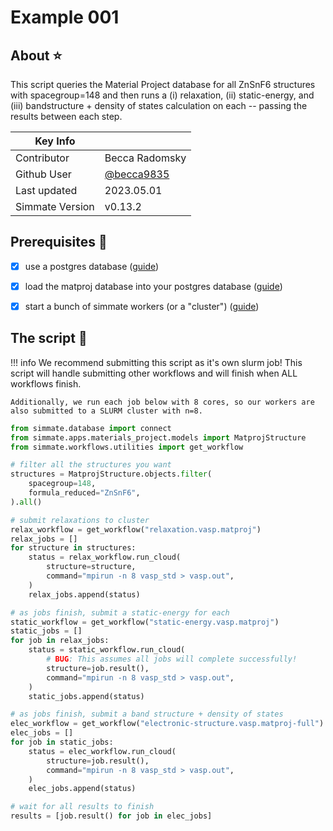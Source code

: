 
# Example 001

## About :star:

This script queries the Material Project database for all ZnSnF6 structures with spacegroup=148 and then runs a (i) relaxation, (ii) static-energy, and (iii) bandstructure + density of states calculation on each -- passing the results between each step.

| Key Info        |                                            |
| --------------- | ------------------------------------------ |
| Contributor     | Becca Radomsky                             |
| Github User     | [@becca9835](https://github.com/becca9835) |
| Last updated    | 2023.05.01                                 |
| Simmate Version | v0.13.2                                    |

## Prerequisites :rotating_light:

- [x] use a postgres database ([guide](/simmate/getting_started/use_a_cloud_database/build_a_postgres_database/))
- [x] load the matproj database into your postgres database ([guide](/simmate/getting_started/use_a_cloud_database/build_a_postgres_database/#vii-load-third-party-data))
- [x] start a bunch of simmate workers (or a "cluster") ([guide](/simmate/getting_started/add_computational_resources/quick_start/))


## The script :rocket:

!!! info
    We recommend submitting this script as it's own slurm job! This script will handle submitting
    other workflows and will finish when ALL workflows finish. 
    
    Additionally, we run each job below with 8 cores, so our workers are also submitted to a SLURM cluster with n=8.

``` python
from simmate.database import connect
from simmate.apps.materials_project.models import MatprojStructure
from simmate.workflows.utilities import get_workflow

# filter all the structures you want
structures = MatprojStructure.objects.filter(
    spacegroup=148,
    formula_reduced="ZnSnF6",
).all()

# submit relaxations to cluster
relax_workflow = get_workflow("relaxation.vasp.matproj")
relax_jobs = []
for structure in structures:
    status = relax_workflow.run_cloud(
        structure=structure,
        command="mpirun -n 8 vasp_std > vasp.out",
    )
    relax_jobs.append(status)

# as jobs finish, submit a static-energy for each
static_workflow = get_workflow("static-energy.vasp.matproj")
static_jobs = []
for job in relax_jobs:
    status = static_workflow.run_cloud(
        # BUG: This assumes all jobs will complete successfully!
        structure=job.result(), 
        command="mpirun -n 8 vasp_std > vasp.out",
    )
    static_jobs.append(status)

# as jobs finish, submit a band structure + density of states
elec_workflow = get_workflow("electronic-structure.vasp.matproj-full")
elec_jobs = []
for job in static_jobs:
    status = elec_workflow.run_cloud(
        structure=job.result(),
        command="mpirun -n 8 vasp_std > vasp.out",
    )
    elec_jobs.append(status)

# wait for all results to finish
results = [job.result() for job in elec_jobs]
```
